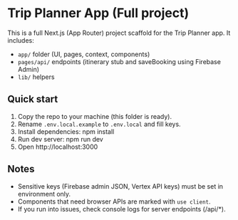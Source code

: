 # Trip Planner App (Full project)

This is a full Next.js (App Router) project scaffold for the Trip Planner app.
It includes:
- `app/` folder (UI, pages, context, components)
- `pages/api/` endpoints (itinerary stub and saveBooking using Firebase Admin)
- `lib/` helpers

## Quick start
1. Copy the repo to your machine (this folder is ready).
2. Rename `.env.local.example` to `.env.local` and fill keys.
3. Install dependencies:
   npm install
4. Run dev server:
   npm run dev
5. Open http://localhost:3000

## Notes
- Sensitive keys (Firebase admin JSON, Vertex API keys) must be set in environment only.
- Components that need browser APIs are marked with `use client`.
- If you run into issues, check console logs for server endpoints (/api/*).
